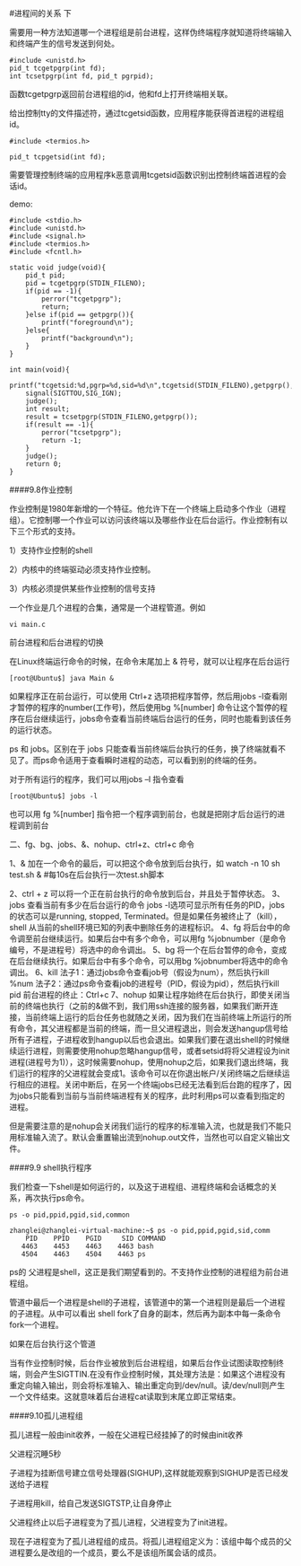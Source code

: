 #进程间的关系 下

需要用一种方法知道哪一个进程组是前台进程，这样伪终端程序就知道将终端输入和终端产生的信号发送到何处。


	#include <unistd.h>
	pid_t tcgetpgrp(int fd);
	int tcsetpgrp(int fd, pid_t pgrpid);

函数tcgetpgrp返回前台进程组的id，他和fd上打开终端相关联。

给出控制tty的文件描述符，通过tcgetsid函数，应用程序能获得首进程的进程组id。

	#include <termios.h>

	pid_t tcpgetsid(int fd);
	
需要管理控制终端的应用程序k恶意调用tcgetsid函数识别出控制终端首进程的会话id。

demo:

	#include <stdio.h>
	#include <unistd.h>
	#include <signal.h>
	#include <termios.h>
	#include <fcntl.h>
	
	static void judge(void){
	    pid_t pid;
	    pid = tcgetpgrp(STDIN_FILENO);
	    if(pid == -1){
	        perror("tcgetpgrp");
	        return;
	    }else if(pid == getpgrp()){
	        printf("foreground\n");
	    }else{
	        printf("background\n");
	    }
	}
	
	int main(void){
	    printf("tcgetsid:%d,pgrp=%d,sid=%d\n",tcgetsid(STDIN_FILENO),getpgrp(),getsid(getpid()));
	    signal(SIGTTOU,SIG_IGN);
	    judge();
	    int result;
	    result = tcsetpgrp(STDIN_FILENO,getpgrp());
	    if(result == -1){
	        perror("tcsetpgrp");
	        return -1;
	    }
	    judge();
	    return 0;
	}



####9.8作业控制

作业控制是1980年新增的一个特征。他允许下在一个终端上启动多个作业（进程组）。它控制哪一个作业可以访问该终端以及哪些作业在后台运行。作业控制有以下三个形式的支持。

1）支持作业控制的shell

2）内核中的终端驱动必须支持作业控制。

3）内核必须提供某些作业控制的信号支持

一个作业是几个进程的合集，通常是一个进程管道。例如

	vi main.c

前台进程和后台进程的切换

在Linux终端运行命令的时候，在命令末尾加上 & 符号，就可以让程序在后台运行

	[root@Ubuntu$] java Main &


如果程序正在前台运行，可以使用 Ctrl+z 选项把程序暂停，然后用jobs -l查看刚才暂停的程序的number(工作号)，然后使用bg %[number] 命令让这个暂停的程序在后台继续运行，jobs命令查看当前终端后台运行的任务，同时也能看到该任务的运行状态。

ps 和 jobs。区别在于 jobs 只能查看当前终端后台执行的任务，换了终端就看不见了。而ps命令适用于查看瞬时进程的动态，可以看到别的终端的任务。

对于所有运行的程序，我们可以用jobs –l 指令查看

	[root@Ubuntu$] jobs -l

也可以用 fg %[number] 指令把一个程序调到前台，也就是把刚才后台运行的进程调到前台

二、fg、bg、jobs、&、nohup、ctrl+z、ctrl+c 命令

1、&
加在一个命令的最后，可以把这个命令放到后台执行，如
watch -n 10 sh test.sh & #每10s在后台执行一次test.sh脚本

2、ctrl + z
可以将一个正在前台执行的命令放到后台，并且处于暂停状态。
3、jobs
查看当前有多少在后台运行的命令
jobs -l选项可显示所有任务的PID，jobs的状态可以是running, stopped, Terminated。但是如果任务被终止了（kill），shell 从当前的shell环境已知的列表中删除任务的进程标识。
4、fg
将后台中的命令调至前台继续运行。如果后台中有多个命令，可以用fg %jobnumber（是命令编号，不是进程号）将选中的命令调出。
5、bg
将一个在后台暂停的命令，变成在后台继续执行。如果后台中有多个命令，可以用bg %jobnumber将选中的命令调出。
6、kill
法子1：通过jobs命令查看job号（假设为num），然后执行kill %num
法子2：通过ps命令查看job的进程号（PID，假设为pid），然后执行kill pid
前台进程的终止：Ctrl+c
7、nohup
如果让程序始终在后台执行，即使关闭当前的终端也执行（之前的&做不到，我们用ssh连接的服务器，如果我们断开连接，当前终端上运行的后台任务也就随之关闭，因为我们在当前终端上所运行的所有命令，其父进程都是当前的终端，而一旦父进程退出，则会发送hangup信号给所有子进程，子进程收到hangup以后也会退出。如果我们要在退出shell的时候继续运行进程，则需要使用nohup忽略hangup信号，或者setsid将将父进程设为init进程(进程号为1)），这时候需要nohup，使用nohup之后，如果我们退出终端，我们运行的程序的父进程就会变成1。该命令可以在你退出帐户/关闭终端之后继续运行相应的进程。关闭中断后，在另一个终端jobs已经无法看到后台跑的程序了，因为jobs只能看到当前与当前终端进程有关的程序，此时利用ps可以查看到指定的进程。

但是需要注意的是nohup会关闭我们运行的程序的标准输入流，也就是我们不能只用标准输入流了。默认会重置输出流到nohup.out文件，当然也可以自定义输出文件。

####9.9 shell执行程序

我们检查一下shell是如何运行的，以及这于进程组、进程终端和会话概念的关系，再次执行ps命令。

	ps -o pid,ppid,pgid,sid,common
	
	zhanglei@zhanglei-virtual-machine:~$ ps -o pid,ppid,pgid,sid,comm
	    PID    PPID    PGID     SID COMMAND
	   4463    4453    4463    4463 bash
	   4504    4463    4504    4463 ps

ps的 父进程是shell，这正是我们期望看到的。不支持作业控制的进程组为前台进程组。

管道中最后一个进程是shell的子进程，该管道中的第一个进程则是最后一个进程的子进程。从中可以看出	shell fork了自身的副本，然后再为副本中每一条命令fork一个进程。

如果在后台执行这个管道

当有作业控制时候，后台作业被放到后台进程组，如果后台作业试图读取控制终端，则会产生SIGTTIN.在没有作业控制时候，其处理方法是：如果这个进程没有重定向输入输出，则会将标准输入、输出重定向到/dev/null。读/dev/null则产生一个文件结束。这就意味着后台进程cat读取到末尾立即正常结束。


####9.10孤儿进程组

孤儿进程一般由init收养，一般在父进程已经挂掉了的时候由init收养

父进程沉睡5秒

子进程为挂断信号建立信号处理器(SIGHUP),这样就能观察到SIGHUP是否已经发送给子进程

子进程用kill，给自己发送SIGTSTP,让自身停止

父进程终止以后子进程变为了孤儿进程，父进程变为了init进程。

现在子进程变为了孤儿进程组的成员。将孤儿进程组定义为：该组中每个成员的父进程要么是改组的一个成员，要么不是该组所属会话的成员。
